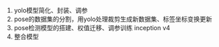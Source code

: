 1. yolo模型简化、封装、调参
2. pose的数据集的分割，用yolo处理裁剪生成新数据集、标签坐标变换更新
3. pose检测模型的搭建、权值迁移、调参训练
inception v4
4. 整合模型


